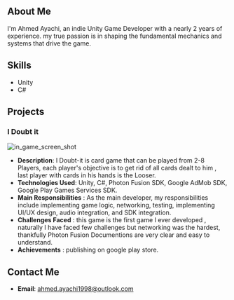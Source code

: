 ## About Me
I'm Ahmed Ayachi, an indie Unity Game Developer with a nearly 2 years of experience. my true passion is in shaping the fundamental mechanics and systems that drive the game.
## Skills
- Unity 
- C# 

##  Projects
### I Doubt it 
![in_game_screen_shot](/assets/ingame_screen_shots.jpg)
- **Description**: I Doubt-it is  card game that can be played from 2-8 Players, each player's objective is to get rid of all cards dealt to him , last player with cards in his hands is the Looser.
- **Technologies Used**: Unity, C#, Photon Fusion SDK, Google AdMob SDK, Google Play Games Services SDK.
- **Main Responsibilities** :  As the main developer, my responsibilities include implementing game logic, networking, testing, implementing UI/UX design, audio integration, and SDK integration.
- **Challenges Faced** : this game is the first game I ever developed , naturally I have faced few challenges but networking was the hardest, thankfully Photon Fusion Documentions are very clear and easy to understand.
- **Achievements** : publishing on google play store.    

## Contact Me
- **Email**: ahmed.ayachi1998@outlook.com
